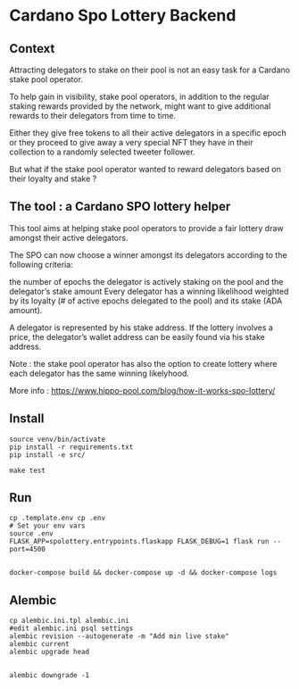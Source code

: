 # Cardano Spo Lottery Backend

## Context

Attracting delegators to stake on their pool is not an easy task for a Cardano stake pool operator.

To help gain in visibility, stake pool operators, in addition to the regular staking rewards provided by the network, might want to give additional rewards to their delegators from time to time.

Either they give free tokens to all their active delegators in a specific epoch or they proceed to give away a very special NFT they have in their collection to a randomly selected tweeter follower.

But what if the stake pool operator wanted to reward delegators based on their loyalty and stake ?

## The tool : a Cardano SPO lottery helper
This tool aims at helping stake pool operators to provide a fair lottery draw amongst their active delegators.

The SPO can now choose a winner amongst its delegators according to the following criteria:

the number of epochs the delegator is actively staking on the pool and
the delegator’s stake amount
Every delegator has a winning likelihood weighted by its loyalty (# of active epochs delegated to the pool) and its stake (ADA amount).

A delegator is represented by his stake address. If the lottery involves a price, the delegator’s wallet address can be easily found via his stake address.

Note : the stake pool operator has also the option to create lottery where each delegator has the same winning likelyhood.

More info : https://www.hippo-pool.com/blog/how-it-works-spo-lottery/

## Install

```
source venv/bin/activate
pip install -r requirements.txt
pip install -e src/

make test
```

## Run 

```
cp .template.env cp .env
# Set your env vars
source .env
FLASK_APP=spolottery.entrypoints.flaskapp FLASK_DEBUG=1 flask run --port=4500


docker-compose build && docker-compose up -d && docker-compose logs
```

## Alembic 

```
cp alembic.ini.tpl alembic.ini 
#edit alembic.ini psql settings
alembic revision --autogenerate -m "Add min live stake"
alembic current
alembic upgrade head


alembic downgrade -1
```